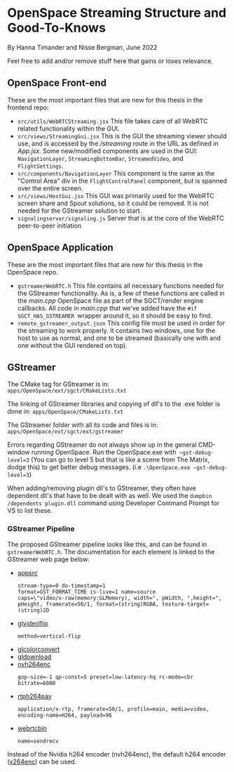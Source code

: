 # OpenSpace Streaming Structure and Good-To-Knows

By Hanna Timander and Nisse Bergman, June 2022

Feel free to add and/or remove stuff here that gains or loses relevance.

## OpenSpace Front-end
These are the most important files that are new for this thesis in the frontend repo:

  - `src/utils/WebRTCStreaming.jsx`
    This file takes care of all WebRTC related functionality within the GUI.
  - `src/views/StreamingGui.jsx`
    This is the GUI the streaming viewer should use, and is accessed by the _/streaming_ route in the URL as defined in _App.jsx_. Some new/modified components are used in the GUI: `NavigationLayer`, `StreamingBottomBar`, `StreamedVideo`, and `FlightSettings`.
  - `src/components/NavigationLayer`
    This component is the same as the "Control Area" div in the `FlightControlPanel` component, but is spanned over the entire screen.
  - `src/views/HostGui.jsx`
    This GUI was primarily used for the WebRTC screen share and Spout solutions, so it could be removed. It is not needed for the GStreamer solution to start.
  - `signalingserver/signaling.js`
    Server that is at the core of the WebRTC peer-to-peer initiation

## OpenSpace Application
These are the most important files that are new for this thesis in the OpenSpace repo.

  - `gstreamerWebRTC.h`
    This file contains all necessary functions needed for the GStreamer functionality. As is, a few of these functions are called in the _main.cpp_ OpenSpace file as part of the SGCT/render engine callbacks. All code in _main.cpp_ that we've added have the `#if SGCT_HAS_GSTREAMER `wrapper around it, so it should be easy to find.
  - `remote_gstreamer_output.json`
    This config file must be used in order for the streaming to work properly. It contains two windows, one for the host to use as normal, and one to be streamed (basically one with and one without the GUI rendered on top).

## GStreamer
The CMake tag for GStreamer is in: `apps/OpenSpace/ext/sgct/CMakeLists.txt`

The linking of GStreamer libraries and copying of dll's to the .exe folder is done in: `apps/OpenSpace/CMakeLists.txt`

The GStreamer folder with all its code and files is in: `apps/OpenSpace/ext/sgct/ext/gstreamer`

Errors regarding GStreamer do not always show up in the general CMD-window running OpenSpace. Run the OpenSpace.exe with` –gst-debug-level=3` (You can go to level 5 but that is like a scene from The Matrix, dodge this) to get better debug messages. (i.e `.\OpenSpace.exe –gst-debug-level=3`)

When adding/removing plugin dll's to GStreamer, they often have dependent dll's that have to be dealt with as well. We used the `dumpbin /dependents plugin.dll` command using Developer Command Prompt for VS to list these.

### GStreamer Pipeline
The proposed GStreamer pipeline looks like this, and can be found in `gstreamerWebRTC.h`. The documentation for each element is linked to the GStreamer web page below:

  - [appsrc](https://gstreamer.freedesktop.org/documentation/app/appsrc.html)
    ```
    stream-type=0 do-timestamp=1
    format=GST_FORMAT_TIME is-live=1 name=source
    caps=\"video/x-raw(memory:GLMemory), width=", pWidth, ",height=", pHeight, framerate=50/1, format=(string)RGBA, texture-target=(string)2D
    ```
  - [glvideoflip](https://gstreamer.freedesktop.org/documentation/opengl/glvideoflip.html?gi-language=c#glvideoflip-page)
    ```
    method=vertical-flip
    ```
  - [glcolorconvert](https://gstreamer.freedesktop.org/documentation/opengl/glcolorconvert.html?gi-language=c#glcolorconvert-page)
  - [gldownload](https://gstreamer.freedesktop.org/documentation/opengl/gldownload.html#gldownload-page)
  - [nvh264enc](https://gstreamer.freedesktop.org/documentation/nvcodec/nvh264enc.html?gi-language=c#nvh264enc-page)
    ```
    gop-size=-1 qp-const=5 preset=low-latency-hq rc-mode=cbr bitrate=6000
    ```
  - [rtph264pay](https://gstreamer.freedesktop.org/documentation/rtp/rtph264pay.html?gi-language=c#rtph264pay-page)
    ```
    application/x-rtp, framerate=50/1, profile=main, media=video, encoding-name=H264, payload=96
    ```
  - [webrtcbin](https://gstreamer.freedesktop.org/documentation/webrtc/index.html#webrtcbin-page)
    ```
    name=sendrecv
    ```

Instead of the Nvidia h264 encoder (nvh264enc), the default h264 encoder ([x264enc](https://gstreamer.freedesktop.org/documentation/x264/index.html#x264enc-page)) can be used.



